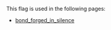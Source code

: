 This flag is used in the following pages:
 - [bond_forged_in_silence](../events/bond_forged_in_silence.md)
